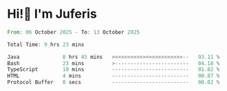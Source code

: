 # Hi!👋 I'm Juferis

<!--START_SECTION:waka-->

```rust
From: 06 October 2025 - To: 13 October 2025

Total Time: 9 hrs 23 mins

Java              8 hrs 45 mins   >>>>>>>>>>>>>>>>>>>>>>>--   93.11 %
Bash              23 mins         >------------------------   04.18 %
TypeScript        10 mins         -------------------------   01.82 %
HTML              4 mins          -------------------------   00.87 %
Protocol Buffer   0 secs          -------------------------   00.02 %
```

<!--END_SECTION:waka-->
